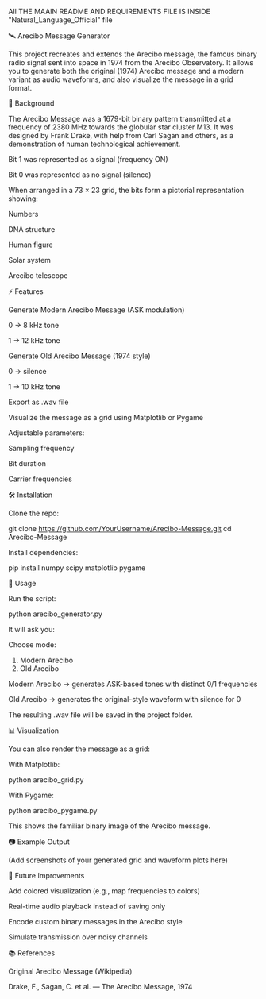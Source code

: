 All THE MAAIN README AND REQUIREMENTS FILE IS INSIDE "Natural_Language_Official" file

🛰️ Arecibo Message Generator

This project recreates and extends the Arecibo message, the famous binary radio signal sent into space in 1974 from the Arecibo Observatory.
It allows you to generate both the original (1974) Arecibo message and a modern variant as audio waveforms, and also visualize the message in a grid format.

📖 Background

The Arecibo Message was a 1679-bit binary pattern transmitted at a frequency of 2380 MHz towards the globular star cluster M13.
It was designed by Frank Drake, with help from Carl Sagan and others, as a demonstration of human technological achievement.

Bit 1 was represented as a signal (frequency ON)

Bit 0 was represented as no signal (silence)

When arranged in a 73 × 23 grid, the bits form a pictorial representation showing:

Numbers

DNA structure

Human figure

Solar system

Arecibo telescope

⚡ Features

Generate Modern Arecibo Message (ASK modulation)

0 → 8 kHz tone

1 → 12 kHz tone

Generate Old Arecibo Message (1974 style)

0 → silence

1 → 10 kHz tone

Export as .wav file

Visualize the message as a grid using Matplotlib or Pygame

Adjustable parameters:

Sampling frequency

Bit duration

Carrier frequencies

🛠️ Installation

Clone the repo:

git clone https://github.com/YourUsername/Arecibo-Message.git
cd Arecibo-Message

Install dependencies:

pip install numpy scipy matplotlib pygame

🚀 Usage

Run the script:

python arecibo_generator.py

It will ask you:

Choose mode:

1. Modern Arecibo
2. Old Arecibo

Modern Arecibo → generates ASK-based tones with distinct 0/1 frequencies

Old Arecibo → generates the original-style waveform with silence for 0

The resulting .wav file will be saved in the project folder.

📊 Visualization

You can also render the message as a grid:

With Matplotlib:

python arecibo_grid.py

With Pygame:

python arecibo_pygame.py

This shows the familiar binary image of the Arecibo message.

📷 Example Output

(Add screenshots of your generated grid and waveform plots here)

🔮 Future Improvements

Add colored visualization (e.g., map frequencies to colors)

Real-time audio playback instead of saving only

Encode custom binary messages in the Arecibo style

Simulate transmission over noisy channels

📚 References

Original Arecibo Message (Wikipedia)

Drake, F., Sagan, C. et al. — The Arecibo Message, 1974
